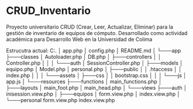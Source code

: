 # CRUD_Inventario
Proyecto universitario CRUD (Crear, Leer, Actualizar, Eliminar) para la gestión de inventario de equipos de cómputo. Desarrollado como actividad académica para Desarrollo Web en la Universidad de Colima 


Estrucutra actual: 
C:.
│   app.php
│   config.php
│   README.md
│
└───app
    ├───classes
    │       Autoloader.php
    │       DB.php
    │
    ├───controllers
    │   │   Controller.php
    │   │
    │   └───auth
    │           SessionController.php
    │
    ├───models
    │       equipo.php
    │       Model.php
    │       personal.php
    │
    ├───public
    │   │   .htaccess
    │   │   index.php
    │   │
    │   └───assets
    │       ├───css
    │       │       bootstrap.css
    │       │
    │       └───js
    │               app.js
    │
    └───resources
        ├───functions
        │       main_functions.php
        │
        ├───layouts
        │       main_foot.php
        │       main_head.php
        │
        └───views
            ├───auth
            │       inisession.view.php
            │
            ├───equipos
            │       form.view.php
            │       index.view.php
            │
            └───personal
                    form.view.php
                    index.view.php